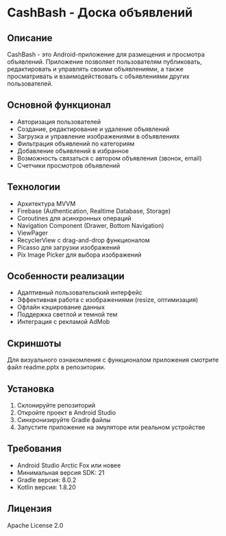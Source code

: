 # CashBash - Доска объявлений

## Описание
CashBash - это Android-приложение для размещения и просмотра объявлений. Приложение позволяет пользователям публиковать, редактировать и управлять своими объявлениями, а также просматривать и взаимодействовать с объявлениями других пользователей.

## Основной функционал
- Авторизация пользователей
- Создание, редактирование и удаление объявлений
- Загрузка и управление изображениями в объявлениях
- Фильтрация объявлений по категориям
- Добавление объявлений в избранное
- Возможность связаться с автором объявления (звонок, email)
- Счетчики просмотров объявлений

## Технологии
- Архитектура MVVM
- Firebase (Authentication, Realtime Database, Storage)
- Coroutines для асинхронных операций
- Navigation Component (Drawer, Bottom Navigation)
- ViewPager
- RecyclerView с drag-and-drop функционалом
- Picasso для загрузки изображений
- Pix Image Picker для выбора изображений

## Особенности реализации
- Адаптивный пользовательский интерфейс
- Эффективная работа с изображениями (resize, оптимизация)
- Офлайн кэширование данных
- Поддержка светлой и темной тем
- Интеграция с рекламой AdMob

## Скриншоты
Для визуального ознакомления с функционалом приложения смотрите файл readme.pptx в репозитории.

## Установка
1. Склонируйте репозиторий
2. Откройте проект в Android Studio
3. Синхронизируйте Gradle файлы
4. Запустите приложение на эмуляторе или реальном устройстве

## Требования
- Android Studio Arctic Fox или новее
- Минимальная версия SDK: 21
- Gradle версия: 8.0.2
- Kotlin версия: 1.8.20

## Лицензия
Apache License 2.0
